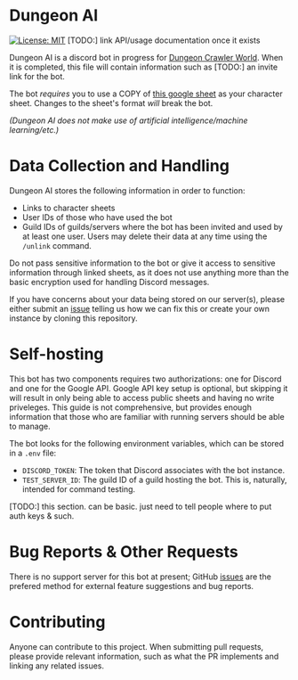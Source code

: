 # Dungeon AI

[![License: MIT](https://img.shields.io/badge/License-MIT-yellow.svg)](LICENSE) 
[TODO:] link API/usage documentation once it exists

Dungeon AI is a discord bot in progress for [Dungeon Crawler World](https://docs.google.com/document/d/14qkOLhg9iDBqj0Go3g6nb2oTCQBHuCwg3gOzaIzFHFE/edit?usp=drive_link). 
When it is completed, this file will contain information such as [TODO:]  an invite link for the bot.

The bot *requires* you to use a COPY of [this google sheet](https://docs.google.com/spreadsheets/d/13yPf5jfGhHrjWoUe-_2rG-L97UMAkk6MB7n-kecQvig/edit?usp=drivesdk) as your character sheet. Changes to the sheet's format *will* break the bot.

*(Dungeon AI does not make use of artificial intelligence/machine learning/etc.)*

# Data Collection and Handling
Dungeon AI stores the following information in order to function:
- Links to character sheets
- User IDs of those who have used the bot
- Guild IDs of guilds/servers where the bot has been invited and used by at least one user.
Users may delete their data at any time using the `/unlink` command.

Do not pass sensitive information to the bot or give it access to sensitive information through linked sheets, 
as it does not use anything more than the basic encryption used for handling Discord messages. 

If you have concerns about your data being stored on our server(s), please either submit an [issue](issues) telling us
how we can fix this or create your own instance by cloning this repository.

# Self-hosting
This bot has two components requires two authorizations: one for Discord and one for the Google API.
Google API key setup is optional, but skipping it will result in only being able to access public sheets and having no write priveleges.
This guide is not comprehensive, but provides enough information that those who are familiar with running servers should
be able to manage.

The bot looks for the following environment variables, which can be stored in a `.env` file:
- `DISCORD_TOKEN`: The token that Discord associates with the bot instance.
- `TEST_SERVER_ID`: The guild ID of a guild hosting the bot. This is, naturally, intended for command testing.

[TODO:] this section. can be basic. just need to tell people where to put auth keys & such.

# Bug Reports & Other Requests

There is no support server for this bot at present; GitHub [issues](issues) are the prefered method for external feature suggestions and 
bug reports.

# Contributing
Anyone can contribute to this project. When submitting pull requests, please provide relevant information, such as what the PR implements
and linking any related issues.
